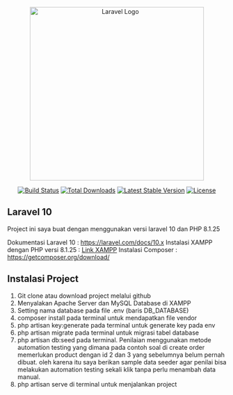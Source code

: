 <p align="center"><a href="https://laravel.com" target="_blank"><img src="https://raw.githubusercontent.com/laravel/art/master/logo-lockup/5%20SVG/2%20CMYK/1%20Full%20Color/laravel-logolockup-cmyk-red.svg" width="400" alt="Laravel Logo"></a></p>

<p align="center">
<a href="https://github.com/laravel/framework/actions"><img src="https://github.com/laravel/framework/workflows/tests/badge.svg" alt="Build Status"></a>
<a href="https://packagist.org/packages/laravel/framework"><img src="https://img.shields.io/packagist/dt/laravel/framework" alt="Total Downloads"></a>
<a href="https://packagist.org/packages/laravel/framework"><img src="https://img.shields.io/packagist/v/laravel/framework" alt="Latest Stable Version"></a>
<a href="https://packagist.org/packages/laravel/framework"><img src="https://img.shields.io/packagist/l/laravel/framework" alt="License"></a>
</p>

## Laravel 10

Project ini saya buat dengan menggunakan versi laravel 10 dan PHP 8.1.25

Dokumentasi Laravel 10 : https://laravel.com/docs/10.x
Instalasi XAMPP dengan PHP versi 8.1.25 : [Link XAMPP]
Instalasi Composer : https://getcomposer.org/download/

## Instalasi Project
1. Git clone atau download project melalui github
2. Menyalakan Apache Server dan MySQL Database di XAMPP
3. Setting nama database pada file .env (baris DB_DATABASE)
4. composer install pada terminal untuk mendapatkan file vendor
5. php artisan key:generate pada terminal untuk generate key pada env
6. php artisan migrate pada terminal untuk migrasi tabel database
7. php artisan db:seed pada terminal. Penilaian menggunakan metode automation testing yang dimana pada contoh soal di create order memerlukan product dengan id 2 dan 3 yang sebelumnya belum pernah dibuat. oleh karena itu saya berikan sample data seeder agar penilai bisa melakukan automation testing sekali klik tanpa perlu menambah data manual.
8. php artisan serve di terminal untuk menjalankan project

[Link XAMPP]: <https://sourceforge.net/projects/xampp/files/XAMPP%20Windows/8.1.25/xampp-windows-x64-8.1.25-0-VS16-installer.exe>